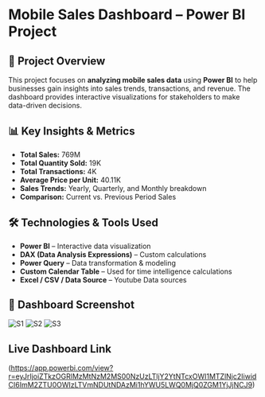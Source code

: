 # **Mobile Sales Dashboard – Power BI Project**

## 📌 **Project Overview**
This project focuses on **analyzing mobile sales data** using **Power BI** to help businesses gain insights into sales trends, transactions, and revenue. The dashboard provides interactive visualizations for stakeholders to make data-driven decisions.

## 📊 **Key Insights & Metrics**
- **Total Sales:** 769M  
- **Total Quantity Sold:** 19K  
- **Total Transactions:** 4K  
- **Average Price per Unit:** 40.11K  
- **Sales Trends:** Yearly, Quarterly, and Monthly breakdown  
- **Comparison:** Current vs. Previous Period Sales  

## 🛠 **Technologies & Tools Used**
- **Power BI** – Interactive data visualization  
- **DAX (Data Analysis Expressions)** – Custom calculations  
- **Power Query** – Data transformation & modeling  
- **Custom Calendar Table** – Used for time intelligence calculations  
- **Excel / CSV / Data Source** – Youtube Data sources  

## 📸 **Dashboard Screenshot**
![S1](https://github.com/user-attachments/assets/c89947c0-dbbd-4dd1-86a8-45201cffe4a7)
![S2](https://github.com/user-attachments/assets/f56fc450-d4c1-4429-9c74-a4e23ec14e2f)
![S3](https://github.com/user-attachments/assets/83cdb857-e815-47af-826b-cca1f8edc803)

##  **Live Dashboard Link**
(https://app.powerbi.com/view?r=eyJrIjoiZTkzOGRlMzMtNzM2MS00NzUzLTljY2YtNTcxOWI1MTZlNjc2IiwidCI6ImM2ZTU0OWIzLTVmNDUtNDAzMi1hYWU5LWQ0MjQ0ZGM1YjJjNCJ9)
